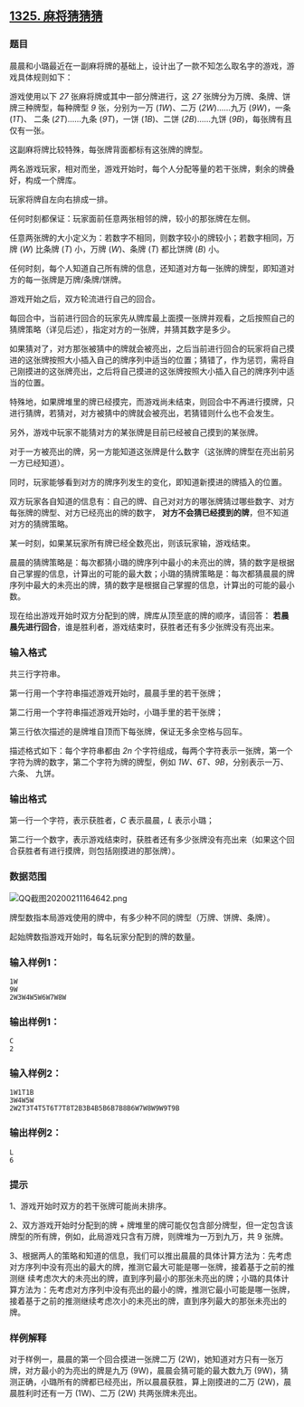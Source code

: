 ## [1325. 麻将猜猜猜](https://www.acwing.com/problem/content/1327/)

### 题目

晨晨和小璐最近在一副麻将牌的基础上，设计出了一款不知怎么取名字的游戏，游戏具体规则如下：

游戏使用以下 *27* 张麻将牌或其中一部分牌进行，这 *27* 张牌分为万牌、条牌、饼牌三种牌型，每种牌型 *9* 张，分别为一万 (*1W*)、二万 (*2W*)......九万 (*9W*)，一条 (*1T*)、 二条 (*2T*)......九条 (*9T*)，一饼 (*1B*)、二饼 (*2B*)......九饼 (*9B*)，每张牌有且仅有一张。

这副麻将牌比较特殊，每张牌背面都标有这张牌的牌型。

两名游戏玩家，相对而坐，游戏开始时，每个人分配等量的若干张牌，剩余的牌叠好，构成一个牌库。

玩家将牌自左向右排成一排。

任何时刻都保证：玩家面前任意两张相邻的牌，较小的那张牌在左侧。

任意两张牌的大小定义为：若数字不相同，则数字较小的牌较小；若数字相同，万牌 (*W*) 比条牌 (*T*) 小，万牌 (*W*)、条牌 (*T*) 都比饼牌 (*B*) 小。

任何时刻，每个人知道自己所有牌的信息，还知道对方每一张牌的牌型，即知道对方的每一张牌是万牌/条牌/饼牌。

游戏开始之后，双方轮流进行自己的回合。

每回合中，当前进行回合的玩家先从牌库最上面摸一张牌并观看，之后按照自己的猜牌策略（详见后述），指定对方的一张牌，并猜其数字是多少。

如果猜对了，对方那张被猜中的牌就会被亮出，之后当前进行回合的玩家将自己摸进的这张牌按照大小插入自己的牌序列中适当的位置；猜错了，作为惩罚，需将自己刚摸进的这张牌亮出，之后将自己摸进的这张牌按照大小插入自己的牌序列中适当的位置。

特殊地，如果牌堆里的牌已经摸完，而游戏尚未结束，则回合中不再进行摸牌，只进行猜牌，若猜对，对方被猜中的牌就会被亮出，若猜错则什么也不会发生。

另外，游戏中玩家不能猜对方的某张牌是目前已经被自己摸到的某张牌。

对于一方被亮出的牌，另一方能知道这张牌是什么数字（这张牌的牌型在亮出前另一方已经知道）。

同时，玩家能够看到对方的牌序列发生的变化，即知道新摸进的牌插入的位置。

双方玩家各自知道的信息有：自己的牌、自己对对方的哪张牌猜过哪些数字、对方每张牌的牌型、对方已经亮出的牌的数字， **对方不会猜已经摸到的牌**，但不知道对方的猜牌策略。

某一时刻，如果某玩家所有牌已经全数亮出，则该玩家输，游戏结束。

晨晨的猜牌策略是：每次都猜小璐的牌序列中最小的未亮出的牌，猜的数字是根据自己掌握的信息，计算出的可能的最大数；小璐的猜牌策略是：每次都猜晨晨的牌序列中最大的未亮出的牌，猜的数字是根据自己掌握的信息，计算出的可能的最小数。

现在给出游戏开始时双方分配到的牌，牌库从顶至底的牌的顺序，请回答： **若晨晨先进行回合**，谁是胜利者，游戏结束时，获胜者还有多少张牌没有亮出来。

### 输入格式

共三行字符串。

第一行用一个字符串描述游戏开始时，晨晨手里的若干张牌；

第二行用一个字符串描述游戏开始时，小璐手里的若干张牌；

第三行依次描述的是牌堆自顶而下每张牌，保证无多余空格与回车。

描述格式如下：每个字符串都由 *2n* 个字符组成，每两个字符表示一张牌，第一个字符为牌的数字，第二个字符为牌的牌型，例如 *1W、6T、9B*，分别表示一万、六条、 九饼。

### 输出格式

第一行一个字符，表示获胜者，*C* 表示晨晨，*L* 表示小璐；

第二行一个数字，表示游戏结束时，获胜者还有多少张牌没有亮出来（如果这个回合获胜者有进行摸牌，则包括刚摸进的那张牌）。

### 数据范围

 ![QQ截图20200211164642.png](https://cdn.acwing.com/media/article/image/2020/02/11/19_12ca17a04c-QQ截图20200211164642.png)

牌型数指本局游戏使用的牌中，有多少种不同的牌型（万牌、饼牌、条牌）。

起始牌数指游戏开始时，每名玩家分配到的牌的数量。

### 输入样例1：

```
1W
9W
2W3W4W5W6W7W8W
```

### 输出样例1：

```
C
2
```

### 输入样例2：

```
1W1T1B
3W4W5W
2W2T3T4T5T6T7T8T2B3B4B5B6B7B8B6W7W8W9W9T9B
```

### 输出样例2：

```
L
6
```

### 提示

1、游戏开始时双方的若干张牌可能尚未排序。

2、双方游戏开始时分配到的牌 + 牌堆里的牌可能仅包含部分牌型，但一定包含该牌型的所有牌，例如，此局游戏只含有万牌，则牌堆为一万到九万，共 9 张牌。

3、根据两人的策略和知道的信息，我们可以推出晨晨的具体计算方法为：先考虑对方序列中没有亮出的最大的牌，推测它最大可能是哪一张牌，接着基于之前的推测继 续考虑次大的未亮出的牌，直到序列最小的那张未亮出的牌；小璐的具体计算方法为：先考虑对方序列中没有亮出的最小的牌，推测它最小可能是哪一张牌，接着基于之前的推测继续考虑次小的未亮出的牌，直到序列最大的那张未亮出的牌。

### 样例解释

对于样例一，晨晨的第一个回合摸进一张牌二万 (2W)，她知道对方只有一张万牌，对方最小的为亮出的牌是九万 (9W)，晨晨会猜可能的最大数九万 (9W)，猜测正确，小璐所有的牌都已经亮出，所以晨晨获胜，算上刚摸进的二万 (2W)，晨晨胜利时还有一万 (1W)、二万 (2W) 共两张牌未亮出。
